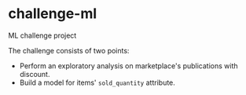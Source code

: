 # challenge-ml
ML challenge project

The challenge consists of two points:

- Perform an exploratory analysis on marketplace's publications with discount.
- Build a model for items' `sold_quantity` attribute.

